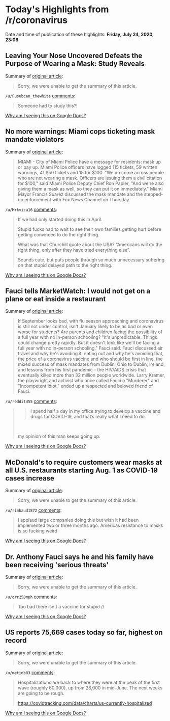 # Today's Highlights from /r/coronavirus

Date and time of publication of these highlights: **Friday, July 24, 2020, 23:08**.

## Leaving Your Nose Uncovered Defeats the Purpose of Wearing a Mask: Study Reveals

Summary of [original article](https://www.nbcdfw.com/news/health/leaving-your-nose-uncovered-defeats-the-purpose-of-wearing-a-mask/2412189/):

> Sorry, we were unable to get the summary of this article.

`/u/Fusubcan_thewhite` [comments](https://www.reddit.com/r/Coronavirus/comments/hxb0sp/leaving_your_nose_uncovered_defeats_the_purpose/):

> Someone had to study this?!

[Why am I seeing this on Google Docs?](https://docs.google.com/document/d/1Dc6We63vOXIZsc0op-Bt4abqkYjXzOigalQqFxmvvbM/edit?usp=sharing)

## No more warnings: Miami cops ticketing mask mandate violators

Summary of [original article](https://wsvn.com/news/local/miami-dade/no-more-warnings-miami-cops-ticketing-mask-mandate-violators/):

> MIAMI - City of Miami Police have a message for residents: mask up or pay up. Miami Police officers have logged 115 tickets, 59 written warnings, 41 $50 tickets and 15 for $100. "We do come across people who are not wearing a mask. Officers are issuing them a civil citation for $100," said Miami Police Deputy Chief Ron Papier, "And we're also giving them a mask as well, so they can put it on immediately." Miami Mayor Francis Suarez discussed the mask mandate and the stepped-up enforcement with Fox News Channel on Thursday.

`/u/Mrkvica16` [comments](https://www.reddit.com/r/Coronavirus/comments/hxbwky/no_more_warnings_miami_cops_ticketing_mask/):

> If we had only started doing this in April.
> 
> Stupid fucks had to wait to see their own families getting hurt before getting convinced to do the right thing. 
> 
> What was that Churchill quote about the USA? “Americans will do the right thing, only after they have tried everything else”.
> 
> Sounds cute, but puts people through so much unnecessary suffering on that stupid delayed path to the right thing.

[Why am I seeing this on Google Docs?](https://docs.google.com/document/d/1Dc6We63vOXIZsc0op-Bt4abqkYjXzOigalQqFxmvvbM/edit?usp=sharing)

## Fauci tells MarketWatch: I would not get on a plane or eat inside a restaurant

Summary of [original article](https://www.marketwatch.com/story/anthony-fauci-tells-marketwatch-i-would-not-get-on-a-plane-or-eat-inside-a-restaurant-2020-07-24):

> If September looks bad, with flu season approaching and coronavirus is still not under control, isn't January likely to be as bad or even worse for students? Are parents and children facing the possibility of a full year with no in-person schooling? "It's unpredictable. Things could change pretty rapidly. But it doesn't look like we'll be facing a full year with no in-person schooling," Fauci said. Fauci discussed air travel and why he's avoiding it, eating out and why he's avoiding that, the price of a coronavirus vaccine and who should be first in line, the mixed success of mask mandates from Dublin, Ohio to Dublin, Ireland, and lessons from his first pandemic - the HIV/AIDS crisis that eventually killed more than 32 million people worldwide. Larry Kramer, the playwright and activist who once called Fauci a "Murderer" and "Incompetent idiot," ended up a respected and beloved friend of Fauci.

`/u/reddit455` [comments](https://www.reddit.com/r/Coronavirus/comments/hx22mf/fauci_tells_marketwatch_i_would_not_get_on_a/):

> >I spend half a day in my office trying to develop a vaccine and drugs for COVID-19, and that’s really what I need to do.
> 
> &#x200B;
> 
> my opinion of this man keeps going up.

[Why am I seeing this on Google Docs?](https://docs.google.com/document/d/1Dc6We63vOXIZsc0op-Bt4abqkYjXzOigalQqFxmvvbM/edit?usp=sharing)

## McDonald's to require customers wear masks at all U.S. restaurants starting Aug. 1 as COVID-19 cases increase

Summary of [original article](https://www.usatoday.com/story/money/food/2020/07/24/mask-mandates-mcdonalds-requiring-face-masks-nationwide-coronavirus/5502037002/):

> Sorry, we were unable to get the summary of this article.

`/u/rimbaud1872` [comments](https://www.reddit.com/r/Coronavirus/comments/hx5if9/mcdonalds_to_require_customers_wear_masks_at_all/):

> I applaud large companies doing this but wish it had been implemented two or three months ago. Americas resistance to masks is so fucking weird

[Why am I seeing this on Google Docs?](https://docs.google.com/document/d/1Dc6We63vOXIZsc0op-Bt4abqkYjXzOigalQqFxmvvbM/edit?usp=sharing)

## Dr. Anthony Fauci says he and his family have been receiving 'serious threats'

Summary of [original article](https://www.cnbc.com/2020/07/24/dr-anthony-fauci-says-he-and-his-family-have-been-receiving-serious-threats.html):

> Sorry, we were unable to get the summary of this article.

`/u/orr250mph` [comments](https://www.reddit.com/r/Coronavirus/comments/hx7lf7/dr_anthony_fauci_says_he_and_his_family_have_been/):

> Too bad there isn't a vaccine for stupid //

[Why am I seeing this on Google Docs?](https://docs.google.com/document/d/1Dc6We63vOXIZsc0op-Bt4abqkYjXzOigalQqFxmvvbM/edit?usp=sharing)

## US reports 75,669 cases today so far, highest on record

Summary of [original article](https://www.worldometers.info/coronavirus/country/us/):

> Sorry, we were unable to get the summary of this article.

`/u/metinb83` [comments](https://www.reddit.com/r/Coronavirus/comments/hxccil/us_reports_75669_cases_today_so_far_highest_on/):

> Hospitalizations are back to where they were at the peak of the first wave (roughly 60,000), up from 28,000 in mid-June. The next weeks are going to be rough.
> 
> https://covidtracking.com/data/charts/us-currently-hospitalized

[Why am I seeing this on Google Docs?](https://docs.google.com/document/d/1Dc6We63vOXIZsc0op-Bt4abqkYjXzOigalQqFxmvvbM/edit?usp=sharing)

